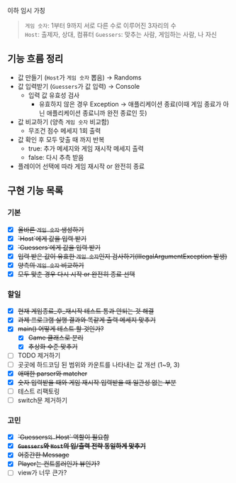 이하 임시 가칭
> `게임 숫자`: 1부터 9까지 서로 다른 수로 이루어진 3자리의 수  
> `Host`: 출제자, 상대, 컴퓨터
> `Guessers`: 맞추는 사람, 게임하는 사람, 나 자신

## 기능 흐름 정리

- 값 만들기 (`Host`가 `게임 숫자` 뽑음) → Randoms
- 값 입력받기 (`Guessers`가 값 입력) → Console
    - 입력 값 유효성 검사
        - 유효하지 않은 경우 Exception → 애플리케이션 종료(이때 게임 종료가 아닌 애플리케이션 종료니까 완전 종료인 듯)
- 값 비교하기 (양측 `게임 숫자` 비교함)
    - 무조건 점수 메세지 1회 출력
- 값 확인 후 모두 맞출 때 까지 반복
    - true: 추가 메세지와 게임 재시작 메세지 출력
    - false: 다시 추측 받음
- 플레이어 선택에 따라 게임 재시작 or 완전히 종료

## 구현 기능 목록

### 기본

- [x] ~~올바른 `게임 숫자` 생성하기~~
- [x] ~~\`Host`에게 값을 입력 받기~~
- [x] ~~\`Guessers`에게 값을 입력 받기~~
- [x] ~~입력 받은 값이 유효한 `게임 숫자`인지 검사하기(IllegalArgumentException 발생)~~
- [x] ~~양측의 `게임 숫자` 비교하기~~
- [x] ~~모두 맞춘 경우 다시 시작 or 완전히 종료 선택~~

### 할일

- [x] ~~현재 게임종료_후_재시작 테스트 통과 안되는 것 해결~~
- [x] ~~과제 프로그램 실행 결과와 똑같게 출력 메세지 맞추기~~
- [x] ~~main() 어떻게 테스트 할 것인가?~~
    - [x] ~~Game 클래스로 분리~~
    - [x] ~~추상화 수준 맞추기~~
- [ ] TODO 제거하기
- [ ] 곳곳에 하드코딩 된 범위와 카운트를 나타내는 값 개선 (1~9, 3)
- [x] ~~애매한 parser와 matcher~~
- [x] ~~숫자 입력받을 때와 게임 재시작 입력받을 때 일관성 없는 부분~~
- [ ] 테스트 리팩토링
- [ ] switch문 제거하기

### 고민

- [x] ~~\`Guessers`와 `Host` 역할이 필요함~~
- [x] ~~**`Guessers`와 `Host`의 입/출력 전략 동일하게 맞추기**~~
- [x] ~~어중간한 Message~~
- [x] ~~Player는 컨트롤러인가 뷰인가?~~
- [ ] view가 너무 큰가?